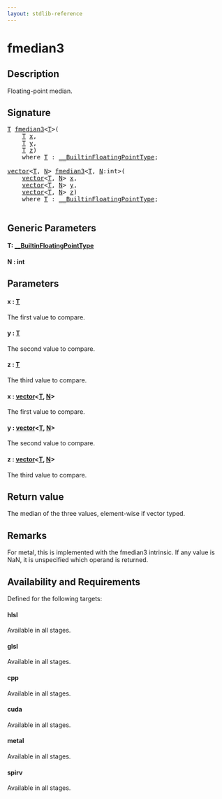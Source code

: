 ```yaml
---
layout: stdlib-reference
---
```


# fmedian3

## Description

Floating-point median.



## Signature 

<pre>
<a href="fmedian3.html#typeparam-T" class="code_type">T</a> <a href="fmedian3.html">fmedian3</a>&lt;<a href="fmedian3.html#typeparam-T" class="code_type">T</a>&gt;(
    <a href="fmedian3.html#typeparam-T" class="code_type">T</a> <a href="fmedian3.html#decl-x" class="code_param">x</a>,
    <a href="fmedian3.html#typeparam-T" class="code_type">T</a> <a href="fmedian3.html#decl-y" class="code_param">y</a>,
    <a href="fmedian3.html#typeparam-T" class="code_type">T</a> <a href="fmedian3.html#decl-z" class="code_param">z</a>)
    <span class='code_keyword'>where</span> <a href="fmedian3.html#typeparam-T" class="code_type">T</a> : <a href="../interfaces/0_builtinfloatingpointtype-029hm/index.html" class="code_type">__BuiltinFloatingPointType</a>;

<a href="../types/vector/index.html" class="code_type">vector</a>&lt;<a href="fmedian3.html#typeparam-T" class="code_type">T</a>, <a href="fmedian3.html#decl-N" class="code_var">N</a>&gt; <a href="fmedian3.html">fmedian3</a>&lt;<a href="fmedian3.html#typeparam-T" class="code_type">T</a>, <a href="fmedian3.html#decl-N" class="code_var">N</a>:<span class="code_keyword">int</span>&gt;(
    <a href="../types/vector/index.html" class="code_type">vector</a>&lt;<a href="fmedian3.html#typeparam-T" class="code_type">T</a>, <a href="fmedian3.html#decl-N" class="code_var">N</a>&gt; <a href="fmedian3.html#decl-x" class="code_param">x</a>,
    <a href="../types/vector/index.html" class="code_type">vector</a>&lt;<a href="fmedian3.html#typeparam-T" class="code_type">T</a>, <a href="fmedian3.html#decl-N" class="code_var">N</a>&gt; <a href="fmedian3.html#decl-y" class="code_param">y</a>,
    <a href="../types/vector/index.html" class="code_type">vector</a>&lt;<a href="fmedian3.html#typeparam-T" class="code_type">T</a>, <a href="fmedian3.html#decl-N" class="code_var">N</a>&gt; <a href="fmedian3.html#decl-z" class="code_param">z</a>)
    <span class='code_keyword'>where</span> <a href="fmedian3.html#typeparam-T" class="code_type">T</a> : <a href="../interfaces/0_builtinfloatingpointtype-029hm/index.html" class="code_type">__BuiltinFloatingPointType</a>;

</pre>

## Generic Parameters

####  <a id="typeparam-T"></a>T: [\_\_BuiltinFloatingPointType](../interfaces/0_builtinfloatingpointtype-029hm/index)
####  <a id="decl-N"></a>N  : int

## Parameters

####  <a id="decl-x"></a>x  : [T](fmedian3#typeparam-T)
The first value to compare.

####  <a id="decl-y"></a>y  : [T](fmedian3#typeparam-T)
The second value to compare.

####  <a id="decl-z"></a>z  : [T](fmedian3#typeparam-T)
The third value to compare.

####  <a id="decl-x"></a>x  : [vector](../types/vector/index)\<[T](../types/vector/index#typeparam-T), [N](../types/vector/index#decl-N)\>
The first value to compare.

####  <a id="decl-y"></a>y  : [vector](../types/vector/index)\<[T](../types/vector/index#typeparam-T), [N](../types/vector/index#decl-N)\>
The second value to compare.

####  <a id="decl-z"></a>z  : [vector](../types/vector/index)\<[T](../types/vector/index#typeparam-T), [N](../types/vector/index#decl-N)\>
The third value to compare.


## Return value
The median of the three values, element-wise if vector typed.

## Remarks
For metal, this is implemented with the fmedian3 intrinsic.
If any value is NaN, it is unspecified which operand is returned.


## Availability and Requirements

Defined for the following targets:

#### hlsl
Available in all stages.

#### glsl
Available in all stages.

#### cpp
Available in all stages.

#### cuda
Available in all stages.

#### metal
Available in all stages.

#### spirv
Available in all stages.



